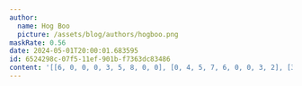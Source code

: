 ```yaml
---
author:
  name: Hog Boo
  picture: /assets/blog/authors/hogboo.png
maskRate: 0.56
date: 2024-05-01T20:00:01.683595
id: 6524298c-07f5-11ef-901b-f7363dc83486
content: '[[6, 0, 0, 0, 3, 5, 8, 0, 0], [0, 4, 5, 7, 6, 0, 0, 3, 2], [3, 0, 0, 0, 0, 0, 0, 0, 0], [9, 0, 3, 2, 0, 0, 0, 8, 0], [2, 0, 1, 9, 4, 0, 0, 7, 0], [4, 0, 7, 8, 0, 1, 2, 9, 0], [0, 9, 0, 0, 0, 0, 7, 0, 0], [5, 3, 4, 6, 0, 0, 0, 0, 9], [0, 1, 2, 0, 0, 0, 0, 0, 8]]'
---
```

